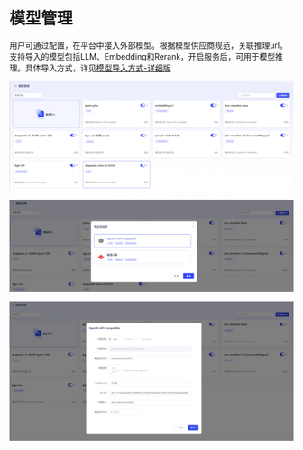 # 模型管理

用户可通过配置，在平台中接入外部模型。根据模型供应商规范，关联推理url。支持导入的模型包括LLM、Embedding和Rerank，开启服务后，可用于模型推理。具体导入方式，详见[模型导入方式-详细版](模型导入方式-详细版.md)

![image-20250725144710787](assets/image-20250725144710787.png)

![image-20250725144813491](assets/image-20250725144813491.png)

![image-20250725144758884](assets/image-20250725144758884.png)
